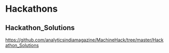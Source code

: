 # Hackathons  
 
## Hackathon_Solutions  
https://github.com/analyticsindiamagazine/MachineHack/tree/master/Hackathon_Solutions  
